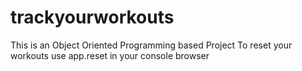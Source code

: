 # trackyourworkouts
This is an Object Oriented Programming based Project
To reset your workouts use app.reset in your console browser
